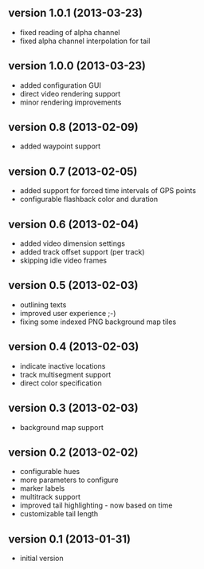 version 1.0.1 (2013-03-23)
--------------------------
* fixed reading of alpha channel
* fixed alpha channel interpolation for tail

version 1.0.0 (2013-03-23)
-------------------------- 
* added configuration GUI
* direct video rendering support
* minor rendering improvements

version 0.8 (2013-02-09)
------------------------ 
* added waypoint support

version 0.7 (2013-02-05)
------------------------
* added support for forced time intervals of GPS points
* configurable flashback color and duration

version 0.6 (2013-02-04)
------------------------
* added video dimension settings
* added track offset support (per track)
* skipping idle video frames

version 0.5 (2013-02-03)
------------------------
* outlining texts
* improved user experience ;-)
* fixing some indexed PNG background map tiles

version 0.4 (2013-02-03)
------------------------
* indicate inactive locations
* track multisegment support
* direct color specification

version 0.3 (2013-02-03)
------------------------
* background map support

version 0.2 (2013-02-02)
------------------------
* configurable hues
* more parameters to configure
* marker labels
* multitrack support
* improved tail highlighting - now based on time
* customizable tail length

version 0.1 (2013-01-31)
------------------------
* initial version


